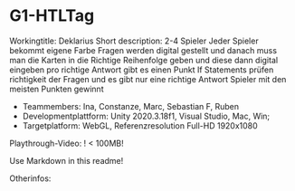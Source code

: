 # G1-HTLTag

Workingtitle: Deklarius
Short description:
2-4 Spieler
Jeder Spieler bekommt eigene Farbe
Fragen werden digital gestellt und danach muss man die Karten in die Richtige Reihenfolge geben und diese dann digital eingeben
pro richtige Antwort gibt es einen Punkt
If Statements prüfen richtigkeit der Fragen und es gibt nur eine richtige Antwort
Spieler mit den meisten Punkten gewinnt

+ Teammembers: Ina, Constanze, Marc, Sebastian F, Ruben
+ Developmentplattform: Unity 2020.3.18f1, Visual Studio, Mac, Win;
+ Targetplatform: WebGL, Referenzresolution Full-HD 1920x1080

Playthrough-Video: ! < 100MB!

Use Markdown in this readme!

Otherinfos:
